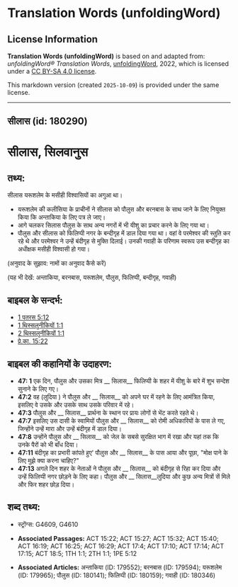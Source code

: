 # Translation Words (unfoldingWord)

## License Information

**Translation Words (unfoldingWord)** is based on and adapted from: _unfoldingWord® Translation Words_, [unfoldingWord](https://unfoldingword.org/utw), 2022, which is licensed under a [CC BY-SA 4.0 license](https://creativecommons.org/licenses/by-sa/4.0/legalcode.en).

This markdown version (created `2025-10-09`) is provided under the same license.



--------------------------------

## सीलास (id: 180290)

सीलास, सिलवानुस
===============

तथ्य:
-----

सीलास यरूशलेम के मसीही विश्वासियों का अगुआ था।

* यरूशलेम की कलीसिया के प्राचीनों ने सीलास को पौलुस और बरनबास के साथ जाने के लिए नियुक्त किया कि अन्ताकिया के लिए पत्र ले जाए।
* आगे चलकर सिलास पौलुस के साथ अन्य नगरों में भी यीशु का प्रचार करने के लिए गया था।
* पौलुस और सीलास को फिलिप्पी नगर के बन्दीगृह में डाल दिया गया था। वहां वे परमेश्वर की स्तुति कर रहे थे और परमेश्वर ने उन्हें बंदीगृह से मुक्ति दिलाई। उनकी गवाही के परिणाम स्वरूप उस बन्दीगृह का अधीक्षक मसीही विश्वासी हो गया।

(अनुवाद के सुझाव: नामों का अनुवाद कैसे करें)

(यह भी देखें: अन्ताकिया, बरनबास, यरूशलेम, पौलुस, फिलिप्पी, बन्दीगृह, गवाही)

बाइबल के सन्दर्भ:
-----------------

* [1 पतरस 5:12](https://ref.ly/1Pet0:0)
* [1 थिस्सलुनीकियों 1:1](https://ref.ly/1Thess0:0)
* [2 थिस्सलुनीकियों 1:1](https://ref.ly/2Thess0:0)
* [प्रे.का. 15:22](https://ref.ly/Acts15:22)

बाइबल की कहानियों के उदाहरण:
----------------------------

* **47: 1** एक दिन, पौलुस और उसका मित्र \_\_ सिलास\_\_ फिलिप्पी के शहर में यीशु के बारे में शुभ सन्देश सुनाने के लिए गए।
* **47:2** वह (लुदिया ) ने पौलुस और \_\_ सिलास\_\_ को अपने घर में रहने के लिए आमंत्रित किया, इसलिए वे उसके और उसके साथ उसके परिवार में रहे।
* **47:3** पौलुस और \_\_ सिलास\_\_ प्रार्थना के स्थान पर प्रायः लोगों से भेंट करते रहते थे।
* **47:7** इसलिए उस दासी के स्वामियों पौलुस और \_\_ सिलास\_\_ को रोमी अधिकारियों के पास ले गए, जिन्होंने उन्हें मारा और उन्हें बंदीगृह में डाल दिया।
* **47:8** उन्होंने पौलुस और \_\_ सिलास\_\_ को जेल के सबसे सुरक्षित भाग में रखा और यहां तक कि उनके पैरों को भी बाँध दिया।
* **47:11** बंदीगृह का प्रभारी कांपते हुए' पौलुस और \_\_ सिलास\_\_ के पास आया और पूछा, "मोक्ष पाने के लिए मुझे क्या करना चाहिए?"
* **47:13** अगले दिन शहर के नेताओं ने पौलुस और \_\_ सिलास\_\_ को बंदीगृह से रिहा कर दिया और उन्हें फिलिप्पी नगर छोड़ने के लिए कहा। पौलुस और \_\_ सिलास\_\_लुदिया और कुछ अन्य मित्रों सें मिले और फिर शहर छोड़ दिया।

शब्द तथ्य:
----------

* स्ट्रोंग्स: G4609, G4610

* **Associated Passages:** ACT 15:22; ACT 15:27; ACT 15:32; ACT 15:40; ACT 16:19; ACT 16:25; ACT 16:29; ACT 17:4; ACT 17:10; ACT 17:14; ACT 17:15; ACT 18:5; 1TH 1:1; 2TH 1:1; 1PE 5:12
* **Associated Articles:** अन्ताकिया (ID: 179552); बरनबास (ID: 179594); यरूशलेम (ID: 179965); पौलुस (ID: 180141); फिलिप्पी (ID: 180159); गवाही (ID: 180346)


